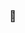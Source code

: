 ### 📘 <Title of the Documentation>  
📄 **Link**: [`Docs\ECR-Fargate\ecs_fargate.md`](<path-to-markdown-file>)  
📝 **Description**: Step-by-step guide to deploy containers using ECS Fargate with ECR images, including task definitions, services, and networking.
